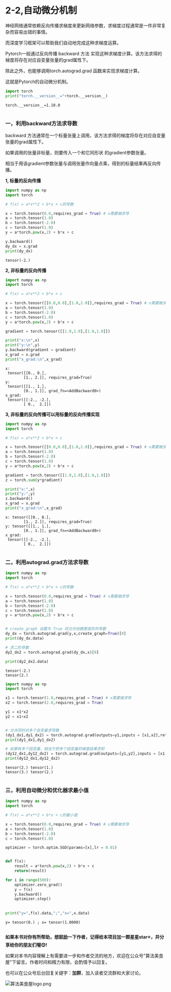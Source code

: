 # 2-2,自动微分机制


神经网络通常依赖反向传播求梯度来更新网络参数，求梯度过程通常是一件非常复杂而容易出错的事情。

而深度学习框架可以帮助我们自动地完成这种求梯度运算。

Pytorch一般通过反向传播 backward 方法 实现这种求梯度计算。该方法求得的梯度将存在对应自变量张量的grad属性下。

除此之外，也能够调用torch.autograd.grad 函数来实现求梯度计算。

这就是Pytorch的自动微分机制。

```python
import torch 
print("torch.__version__="+torch.__version__) 
```

```
torch.__version__=1.10.0
```

```python

```

### 一，利用backward方法求导数


backward 方法通常在一个标量张量上调用，该方法求得的梯度将存在对应自变量张量的grad属性下。

如果调用的张量非标量，则要传入一个和它同形状 的gradient参数张量。

相当于用该gradient参数张量与调用张量作向量点乘，得到的标量结果再反向传播。



**1, 标量的反向传播**

```python
import numpy as np 
import torch 

# f(x) = a*x**2 + b*x + c的导数

x = torch.tensor(0.0,requires_grad = True) # x需要被求导
a = torch.tensor(1.0)
b = torch.tensor(-2.0)
c = torch.tensor(1.0)
y = a*torch.pow(x,2) + b*x + c 

y.backward()
dy_dx = x.grad
print(dy_dx)

```

```
tensor(-2.)
```


**2, 非标量的反向传播**

```python
import numpy as np 
import torch 

# f(x) = a*x**2 + b*x + c

x = torch.tensor([[0.0,0.0],[1.0,2.0]],requires_grad = True) # x需要被求导
a = torch.tensor(1.0)
b = torch.tensor(-2.0)
c = torch.tensor(1.0)
y = a*torch.pow(x,2) + b*x + c 

gradient = torch.tensor([[1.0,1.0],[1.0,1.0]])

print("x:\n",x)
print("y:\n",y)
y.backward(gradient = gradient)
x_grad = x.grad
print("x_grad:\n",x_grad)
```

```
x:
 tensor([[0., 0.],
        [1., 2.]], requires_grad=True)
y:
 tensor([[1., 1.],
        [0., 1.]], grad_fn=<AddBackward0>)
x_grad:
 tensor([[-2., -2.],
        [ 0.,  2.]])
```


**3, 非标量的反向传播可以用标量的反向传播实现**

```python
import numpy as np 
import torch 

# f(x) = a*x**2 + b*x + c

x = torch.tensor([[0.0,0.0],[1.0,2.0]],requires_grad = True) # x需要被求导
a = torch.tensor(1.0)
b = torch.tensor(-2.0)
c = torch.tensor(1.0)
y = a*torch.pow(x,2) + b*x + c 

gradient = torch.tensor([[1.0,1.0],[1.0,1.0]])
z = torch.sum(y*gradient)

print("x:",x)
print("y:",y)
z.backward()
x_grad = x.grad
print("x_grad:\n",x_grad)

```

```
x: tensor([[0., 0.],
        [1., 2.]], requires_grad=True)
y: tensor([[1., 1.],
        [0., 1.]], grad_fn=<AddBackward0>)
x_grad:
 tensor([[-2., -2.],
        [ 0.,  2.]])
```

```python

```

### 二，利用autograd.grad方法求导数

```python
import numpy as np 
import torch 

# f(x) = a*x**2 + b*x + c的导数

x = torch.tensor(0.0,requires_grad = True) # x需要被求导
a = torch.tensor(1.0)
b = torch.tensor(-2.0)
c = torch.tensor(1.0)
y = a*torch.pow(x,2) + b*x + c


# create_graph 设置为 True 将允许创建更高阶的导数 
dy_dx = torch.autograd.grad(y,x,create_graph=True)[0]
print(dy_dx.data)

# 求二阶导数
dy2_dx2 = torch.autograd.grad(dy_dx,x)[0] 

print(dy2_dx2.data)


```

```
tensor(-2.)
tensor(2.)
```

```python
import numpy as np 
import torch 

x1 = torch.tensor(1.0,requires_grad = True) # x需要被求导
x2 = torch.tensor(2.0,requires_grad = True)

y1 = x1*x2
y2 = x1+x2


# 允许同时对多个自变量求导数
(dy1_dx1,dy1_dx2) = torch.autograd.grad(outputs=y1,inputs = [x1,x2],retain_graph = True)
print(dy1_dx1,dy1_dx2)

# 如果有多个因变量，相当于把多个因变量的梯度结果求和
(dy12_dx1,dy12_dx2) = torch.autograd.grad(outputs=[y1,y2],inputs = [x1,x2])
print(dy12_dx1,dy12_dx2)


```

```
tensor(2.) tensor(1.)
tensor(3.) tensor(2.)
```

```python

```

### 三，利用自动微分和优化器求最小值

```python
import numpy as np 
import torch 

# f(x) = a*x**2 + b*x + c的最小值

x = torch.tensor(0.0,requires_grad = True) # x需要被求导
a = torch.tensor(1.0)
b = torch.tensor(-2.0)
c = torch.tensor(1.0)

optimizer = torch.optim.SGD(params=[x],lr = 0.01)


def f(x):
    result = a*torch.pow(x,2) + b*x + c 
    return(result)

for i in range(500):
    optimizer.zero_grad()
    y = f(x)
    y.backward()
    optimizer.step()
   
    
print("y=",f(x).data,";","x=",x.data)

```

```
y= tensor(0.) ; x= tensor(1.0000)
```

```python

```

**如果本书对你有所帮助，想鼓励一下作者，记得给本项目加一颗星星star⭐️，并分享给你的朋友们喔😊!** 

如果对本书内容理解上有需要进一步和作者交流的地方，欢迎在公众号"算法美食屋"下留言。作者时间和精力有限，会酌情予以回复。

也可以在公众号后台回复关键字：**加群**，加入读者交流群和大家讨论。

![算法美食屋logo.png](https://tva1.sinaimg.cn/large/e6c9d24egy1h41m2zugguj20k00b9q46.jpg)
